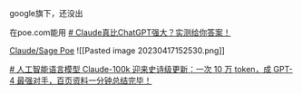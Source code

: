 google旗下，还没出

在poe.com能用
[# Claude真比ChatGPT强大？实测给你答案！](https://www.bilibili.com/video/BV1eV4y1Z7J8/?-Arouter=story&buvid=Z04E510301E2317E4258B86E9DE3EE9C4D01&is_story_h5=true&mid=VWzcmGUtEsG3cu5l2eCFlg%3D%3D&p=1&plat_id=143&share_from=ugc&share_medium=iphone&share_plat=ios&share_session_id=D953246F-AC1E-408F-AE7D-087DE67A6C36&share_source=WEIXIN&share_tag=s_i&timestamp=1681776945&unique_k=73jB5NP&up_id=1369917836)

[Claude/Sage Poe](https://poe.com/Claude%2B)
![[Pasted image 20230417152530.png]]

[# 人工智能语言模型 Claude-100k 迎来史诗级更新：一次 10 万 token，成 GPT-4 最强对手，百页资料一分钟总结完毕！](https://www.bilibili.com/video/BV1eP411R71k/?-Arouter=story&buvid=Z04E510301E2317E4258B86E9DE3EE9C4D01&is_story_h5=false&mid=VWzcmGUtEsG3cu5l2eCFlg%3D%3D&p=1&plat_id=163&share_from=ugc&share_medium=iphone&share_plat=ios&share_session_id=3417AA23-251A-4214-A1B0-F7DF36ABC803&share_source=WEIXIN&share_tag=s_i&timestamp=1683940331&unique_k=fklpzxP&up_id=3493267937168121)
